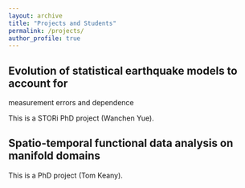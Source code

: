 ```yaml
---
layout: archive
title: "Projects and Students"
permalink: /projects/
author_profile: true
---
```



## Evolution of statistical earthquake models to account for 
measurement errors and dependence 

This is a STORi PhD project (Wanchen Yue).

## Spatio-temporal functional data analysis on manifold domains

This is a PhD project (Tom Keany).